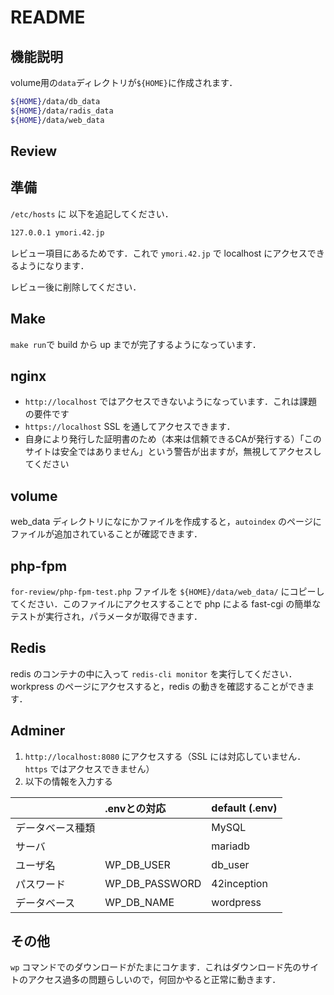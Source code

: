 # README

## 機能説明

volume用の`data`ディレクトリが`${HOME}`に作成されます．

```bash
${HOME}/data/db_data
${HOME}/data/radis_data
${HOME}/data/web_data
```

## Review

## 準備

`/etc/hosts` に 以下を追記してください．

```bash
127.0.0.1 ymori.42.jp
```

レビュー項目にあるためです．これで `ymori.42.jp` で localhost にアクセスできるようになります．

レビュー後に削除してください．


## Make

`make run`で build から up までが完了するようになっています．

## nginx

- `http://localhost` ではアクセスできないようになっています．これは課題の要件です
- `https://localhost` SSL を通してアクセスできます．
- 自身により発行した証明書のため（本来は信頼できるCAが発行する）「このサイトは安全ではありません」という警告が出ますが，無視してアクセスしてください

## volume

web_data ディレクトリになにかファイルを作成すると，`autoindex` のページにファイルが追加されていることが確認できます．

## php-fpm
`for-review/php-fpm-test.php` ファイルを `${HOME}/data/web_data/` にコピーしてください．このファイルにアクセスすることで php による fast-cgi の簡単なテストが実行され，パラメータが取得できます．

## Redis

redis のコンテナの中に入って `redis-cli monitor` を実行してください．
workpress のページにアクセスすると，redis の動きを確認することができます．

## Adminer

1. `http://localhost:8080` にアクセスする（SSL には対応していません．`https` ではアクセスできません）
2. 以下の情報を入力する

|  | .envとの対応 | default (.env) |
| :-- | :--  | :--  |
| データベース種類   |           |  MySQL |
| サーバ            |            | mariadb |
| ユーザ名          | WP_DB_USER | db_user |
| パスワード         | WP_DB_PASSWORD | 42inception |
| データベース       | WP_DB_NAME | wordpress |

## その他

`wp` コマンドでのダウンロードがたまにコケます．これはダウンロード先のサイトのアクセス過多の問題らしいので，何回かやると正常に動きます．
